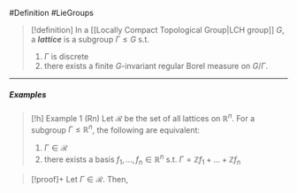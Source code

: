 #Definition #LieGroups 

> [!definition]
> In a [[Locally Compact Topological Group|LCH group]] $G$, a ***lattice*** is a subgroup $\Gamma\leq G$ s.t. 
> 1. $\Gamma$ is discrete
> 2. there exists a finite $G$-invariant regular Borel measure on $G / \Gamma$.
---
##### Examples
> [!h] Example 1 (Rn)
> Let $\mathcal{R}$ be the set of all lattices on $\mathbb{R}^n$. For a subgroup $\Gamma\leq \mathbb{R}^n$, the following are equivalent:
> 1. $\Gamma\in \mathcal{R}$
> 2. there exists a basis $f_{1},\dots,f_{n}\in \mathbb{R}^n$ s.t. $\Gamma=\mathbb{Z}f_{1}+\dots+\mathbb{Z}f_{n}$

> [!proof]+
> Let $\Gamma\in \mathcal{R}$. Then, 
